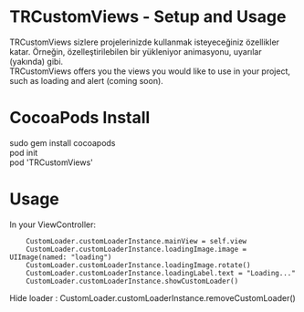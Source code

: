 # TRCustomViews - Setup and Usage
TRCustomViews sizlere projelerinizde kullanmak isteyeceğiniz özellikler katar. Örneğin, özelleştirilebilen bir yükleniyor animasyonu, uyarılar (yakında) gibi. <br/>
TRCustomViews offers you the views you would like to use in your project, such as loading and alert (coming soon).
# CocoaPods Install
sudo gem install cocoapods <br/>
pod init <br/>
pod 'TRCustomViews' <br/>

# Usage 
In your ViewController:

        CustomLoader.customLoaderInstance.mainView = self.view
        CustomLoader.customLoaderInstance.loadingImage.image = UIImage(named: "loading")
        CustomLoader.customLoaderInstance.loadingImage.rotate()
        CustomLoader.customLoaderInstance.loadingLabel.text = "Loading..."
        CustomLoader.customLoaderInstance.showCustomLoader()
        
Hide loader :
        CustomLoader.customLoaderInstance.removeCustomLoader()

